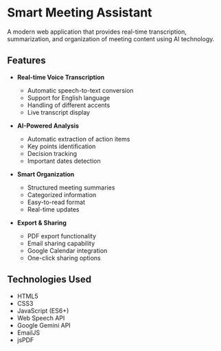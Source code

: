 # Smart Meeting Assistant

A modern web application that provides real-time transcription, summarization, and organization of meeting content using AI technology.

## Features

- **Real-time Voice Transcription**
  - Automatic speech-to-text conversion
  - Support for English language
  - Handling of different accents
  - Live transcript display

- **AI-Powered Analysis**
  - Automatic extraction of action items
  - Key points identification
  - Decision tracking
  - Important dates detection

- **Smart Organization**
  - Structured meeting summaries
  - Categorized information
  - Easy-to-read format
  - Real-time updates

- **Export & Sharing**
  - PDF export functionality
  - Email sharing capability
  - Google Calendar integration
  - One-click sharing options

## Technologies Used

- HTML5
- CSS3
- JavaScript (ES6+)
- Web Speech API
- Google Gemini API
- EmailJS
- jsPDF


